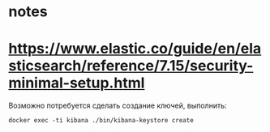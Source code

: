 # notes

# https://www.elastic.co/guide/en/elasticsearch/reference/7.15/security-minimal-setup.html
Возможно потребуется сделать создание ключей, выполнить:

    docker exec -ti kibana ./bin/kibana-keystore create